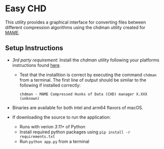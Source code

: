 # Easy CHD

This utility provides a graphical interface for converting files between different compression algorithms using the chdman utility created for [MAME](https://docs.mamedev.org/tools/chdman.html).

## Setup Instructions

- _3rd party requirement_: Install the _chdman_ utility following your platforms instructions found [here](https://wiki.recalbox.com/en/tutorials/utilities/rom-conversion/chdman).
  - Test that the installtion is correct by executing the command `chdman` from a terminal. The first line of output should be similar to the following if installed correctly:
    ```
    chdman - MAME Compressed Hunks of Data (CHD) manager X.XXX (unknown)
    ```

- Binaries are available for both intel and arm64 flavors of macOS.

- If downloading the source to run the application:
  - Runs with verion *3.11+* of Python
  - Install required python packages using `pip install -r requirements.txt`
  - Run `python app.py` from a terminal

